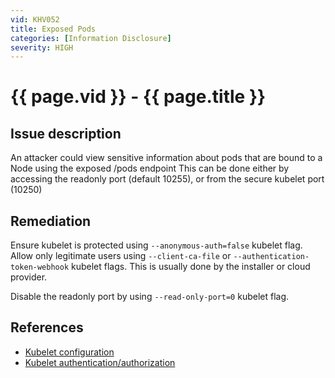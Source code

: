 ```yaml
---
vid: KHV052
title: Exposed Pods
categories: [Information Disclosure]
severity: HIGH
---
```


# {{ page.vid }} - {{ page.title }}

## Issue description

An attacker could view sensitive information about pods that are bound to a Node using the exposed /pods endpoint
This can be done either by accessing the readonly port (default 10255), or from the secure kubelet port (10250)

## Remediation

Ensure kubelet is protected using `--anonymous-auth=false` kubelet flag. Allow only legitimate users using `--client-ca-file` or `--authentication-token-webhook` kubelet flags. This is usually done by the installer or cloud provider.

Disable the readonly port by using `--read-only-port=0` kubelet flag.

## References

- [Kubelet configuration](https://kubernetes.io/docs/reference/command-line-tools-reference/kubelet/)
- [Kubelet authentication/authorization](https://kubernetes.io/docs/reference/command-line-tools-reference/kubelet-authentication-authorization/)